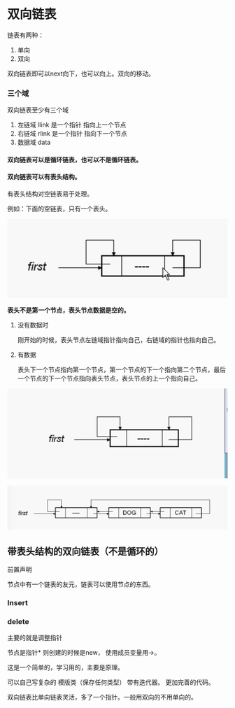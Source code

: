 # 双向链表

链表有两种：

1. 单向
2. 双向

双向链表即可以next向下，也可以向上。双向的移动。

### 三个域

双向链表至少有三个域

1. 左链域 llink  是一个指针 指向上一个节点
2. 右链域 rlink  是一个指针 指向下一个节点
3. 数据域 data

#### 双向链表可以是循环链表，也可以不是循环链表。

#### 双向链表可以有表头结构。

有表头结构对空链表易于处理。

例如：下面的空链表，只有一个表头。

![image-20201120143532464](assets/image-20201120143532464.png)

**表头不是第一个节点，表头节点数据是空的。**

1. 没有数据时

   刚开始的时候，表头节点左链域指针指向自己，右链域的指针也指向自己。

2. 有数据

   表头下一个节点指向第一个节点，第一个节点的下一个指向第二个节点，最后一个节点的下一个节点指向表头节点，表头节点的上一个指向自己。

![image-20190511182446242](assets/image-20190511182446242.png)



![image-20190511182430580](assets/image-20190511182430580.png)

## 带表头结构的双向链表（不是循环的）

前置声明

节点中有一个链表的友元，链表可以使用节点的东西。

### Insert

### delete

主要的就是调整指针

节点是指针* 则创建的时候是new， 使用成员变量用->。

这是一个简单的，学习用的，主要是原理。

可以自己写复杂的  模版类（保存任何类型） 带有迭代器。 更加完善的代码。

双向链表比单向链表灵活，多了一个指针。一般用双向的不用单向的。